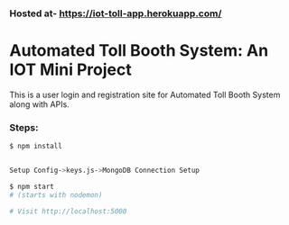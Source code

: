 ### Hosted at- https://iot-toll-app.herokuapp.com/

# Automated Toll Booth System: An IOT Mini Project

This is a user login and registration site for Automated Toll Booth System along with APIs.


### Steps:

```sh
$ npm install
```

```sh

Setup Config->keys.js->MongoDB Connection Setup
```

```sh
$ npm start
# (starts with nodemon)

# Visit http://localhost:5000
```


